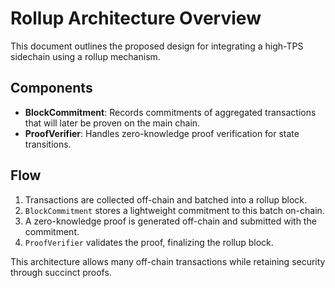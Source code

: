 # Rollup Architecture Overview

This document outlines the proposed design for integrating a high-TPS sidechain using a rollup mechanism.

## Components

- **BlockCommitment**: Records commitments of aggregated transactions that will later be proven on the main chain.
- **ProofVerifier**: Handles zero-knowledge proof verification for state transitions.

## Flow

1. Transactions are collected off-chain and batched into a rollup block.
2. `BlockCommitment` stores a lightweight commitment to this batch on-chain.
3. A zero-knowledge proof is generated off-chain and submitted with the commitment.
4. `ProofVerifier` validates the proof, finalizing the rollup block.

This architecture allows many off-chain transactions while retaining security through succinct proofs.
